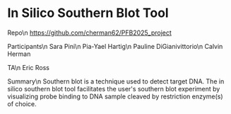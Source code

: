 # In Silico Southern Blot Tool


Repo\n
https://github.com/cherman62/PFB2025_project


Participants\n
Sara Pini\n
Pia-Yael Hartig\n
Pauline DiGianivittorio\n
Calvin Herman


TA\n
Eric Ross


Summary\n
Southern blot is a technique used to detect target DNA. The in silico southern blot tool facilitates the user's southern blot experiment by visualizing probe binding to DNA sample cleaved by restriction enzyme(s) of choice. 

